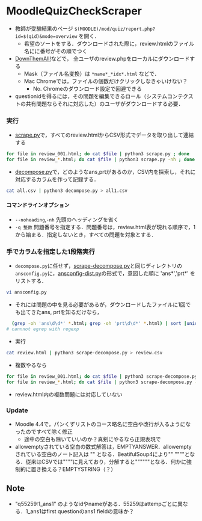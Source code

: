 # MoodleQuizCheckScraper

* 教師が受験結果のページ `$(MOODLE)/mod/quiz/report.php?id=$(qid)&mode=overview` を開く．
  * 希望のソートをする．ダウンロードされた際に，review.htmlのファイル名にに番号がその順でつく
* [DownThemAll!](https://addons.mozilla.org/ja/firefox/addon/downthemall/)などで， 全ユーザのreview.phpをローカルにダウンロードする
  * Mask（ファイル名変換）は `*name*_*idx*.html` などで．
  * Mac Chromeでは，ファイルの個数だけクリックしなきゃいけない？
     * No. Chromeのダウンロード設定で回避できる
* questionidを得るには，その問題を編集できるロール（システムコンテクストの共有問題ならそれに対応した）のユーザがダウンロードする必要．

### 実行



* [scrape.py](scrape.py)で，すべてのreview.htmlからCSV形式でデータを取り出して連結する
```zsh
for file in review_001.html; do cat $file | python3 scrape.py ; done  | head -n 1 > all.csv
for file in review_*.html; do cat $file | python3 scrape.py -nh ; done  >> all.csv
```
* [decompose.py](decompose.py)で，どのようなans,prtがあるのか，CSV内を探索し，それに対応するカラムを作って記録する．
```zsh
cat all.csv | python3 decompose.py > all1.csv
```

#### コマンドラインオプション
* `--noheading`,`-nh` 先頭のヘッディングを省く
* `-q 整数` 問題番号を指定する．問題番号は，review.html表が現れる順序で，1から始まる．指定しないとき，すべての問題を対象とする．

### 手でカラムを指定した1段階実行
* `decompose.py`に任せず，[scrape-decompose.py](scrape-decompose.py)と同じディレクトリの`ansconfig.py`に，[ansconfig-dist.py](ansconfig-dist.py)の形式で，意図した順に 'ans*','prt*' をリストする．
 ```sh
 vi ansconfig.py
 ```
  * それには問題の中を見る必要があるが，ダウンロードしたファイルに1回でも出てきたans, prtを知るだけなら，
```sh
  (grep -oh 'ans\d\d*' *.html; grep -oh 'prt\d\d*' *.html) | sort |uniq
# cannnot egrep with regexp
```

* 実行
```sh
cat review.html | python3 scrape-decompose.py > review.csv
```

* 複数やるなら
```zsh
for file in review_001.html; do cat $file | python3 scrape-decompose.py ; done  | head -n 1 > all.csv
for file in review_*.html; do cat $file | python3 scrape-decompose.py -nh ; done  >> all.csv
```

* review.html内の複数問題には対応していない

### Update
* Moodle 4.4で，パンくずリストのコース略名に空白や改行が入るようになったのですべて除く修正
  * 途中の空白も除いていいのか？真剣にやるなら正規表現で
* allowemptyされている空白の数式解答は，EMPTYANSWER．allowemptyされている空白のノート記入は &quot;&quot; となる．BeatifulSoup4により&quot;&quot; "\"\""となる．従来はCSVでは""""に見えており，分解すると""""""となる．何かに強制的に置き換える？EMPTYSTRING（？）


## Note
* "q55259:1_ans1" のようなidやnameがある．55259はattempごとに異なる．1_ans1はfirst questionのans1 fieldの意味か？